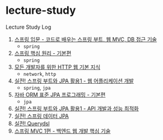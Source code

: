 # lecture-study

Lecture Study Log

1. [스프링 입문 - 코드로 배우는 스프링 부트, 웹 MVC, DB 접근 기술](./1)
   - `spring`
2. [스프링 핵심 원리 - 기본편](./2) 
   - `spring`
3. [모든 개발자를 위한 HTTP 웹 기본 지식](./3)
   - `network`, `http`
4. [실전! 스프링 부트와 JPA 활용1 - 웹 어플리케이션 개발](./4)
   - `spring`, `jpa`
5. [자바 ORM 표준 JPA 프로그래밍 - 기본편](./5)
   - `jpa`
6. [실전! 스프링 부트와 JPA 활용1 - API 개발과 성능 최적화](./6)
7. [실전! 스프링 데이터 JPA](./7)
8. [실전! Querydsl](./8)
9. [스프링 MVC 1편 - 백엔드 웹 개발 핵심 기술](./9)
